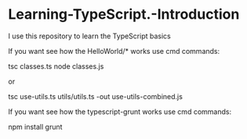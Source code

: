 # Learning-TypeScript.-Introduction
I use this repository to learn the TypeScript basics

If you want see how the HelloWorld/* works use cmd commands:

tsc classes.ts
node classes.js

or

tsc use-utils.ts utils/utils.ts -out use-utils-combined.js


If you want see how the typescript-grunt works use cmd commands:

npm install
grunt